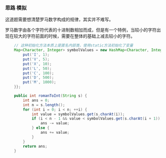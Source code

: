 ### 思路 模拟

这道题需要想清楚罗马数字构成的规律，其实并不难写。

罗马数字由各个字符代表的十进制数相加而成，但是有一个特例，当较小的字符出现在较大的字符前面的时候，需要在整体的基础上减去较小的字符。

```java
    // 这种初始化方法本质上是匿名内部类，使用static方法初始化了变量	
	Map<Character, Integer> symbolValues = new HashMap<Character, Integer>() {{
        put('I', 1);
        put('V', 5);
        put('X', 10);
        put('L', 50);
        put('C', 100);
        put('D', 500);
        put('M', 1000);
    }};

    public int romanToInt(String s) {
        int ans = 0;
        int n = s.length();
        for (int i = 0; i < n; ++i) {
            int value = symbolValues.get(s.charAt(i));
            if (i < n - 1 && value < symbolValues.get(s.charAt(i + 1))) {
                ans -= value;
            } else {
                ans += value;
            }
        }
        return ans;
    }
```

